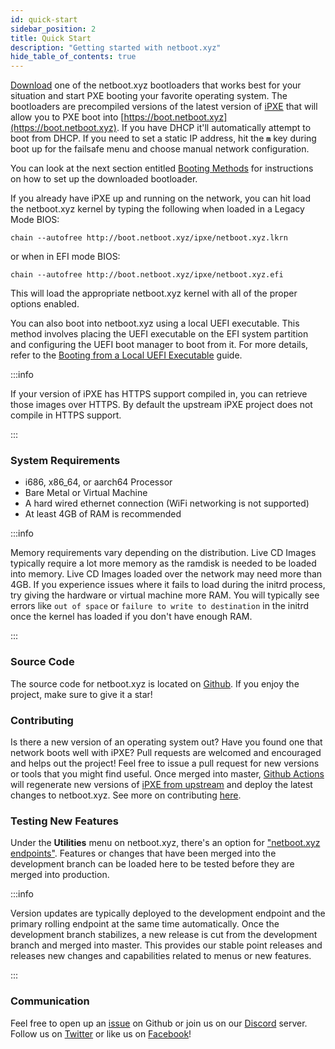 ```yaml
---
id: quick-start
sidebar_position: 2
title: Quick Start
description: "Getting started with netboot.xyz"
hide_table_of_contents: true
---
```


[Download](https://netboot.xyz/downloads/) one of the netboot.xyz bootloaders that works best for your situation and start PXE booting your favorite operating system.  The bootloaders are precompiled versions of the latest version of [iPXE](https://github.com/ipxe/ipxe) that will allow you to PXE boot into [https://boot.netboot.xyz](https://boot.netboot.xyz).  If you have DHCP it'll automatically attempt to boot from DHCP.  If you need to set a static IP address, hit the **`m`** key during boot up for the failsafe menu and choose manual network configuration.

You can look at the next section entitled [Booting Methods](https://netboot.xyz/docs/category/booting-methods) for instructions on how to set up the downloaded bootloader.

If you already have iPXE up and running on the network, you can hit load the netboot.xyz kernel by typing the following when loaded in a Legacy Mode BIOS:

```
chain --autofree http://boot.netboot.xyz/ipxe/netboot.xyz.lkrn
```

or when in EFI mode BIOS:

```
chain --autofree http://boot.netboot.xyz/ipxe/netboot.xyz.efi
```

This will load the appropriate netboot.xyz kernel with all of the proper options enabled.

You can also boot into netboot.xyz using a local UEFI executable. This method involves placing the UEFI executable on the EFI system partition and configuring the UEFI boot manager to boot from it. For more details, refer to the [Booting from a Local UEFI Executable](https://netboot.xyz/docs/booting/uefi) guide.

:::info

If your version of iPXE has HTTPS support compiled in, you can retrieve those images over HTTPS. By default the upstream iPXE project does not compile in HTTPS support.

:::

### System Requirements

- i686, x86_64, or aarch64 Processor
- Bare Metal or Virtual Machine
- A hard wired ethernet connection (WiFi networking is not supported)
- At least 4GB of RAM is recommended 

:::info

Memory requirements vary depending on the distribution. Live CD Images typically require a lot more memory as the ramdisk is needed to be loaded into memory. Live CD Images loaded over the network may need more than 4GB. If you experience issues where it fails to load during the initrd process, try giving the hardware or virtual machine more RAM. You will typically see errors like `out of space` or `failure to write to destination` in the initrd once the kernel has loaded if you don't have enough RAM.

:::

### Source Code

The source code for netboot.xyz is located on [Github](https://github.com/cloud-init-pxe/cloud-init-pxe). If you enjoy the project, make sure to give it a star!

### Contributing

Is there a new version of an operating system out?  Have you found one that network boots well with iPXE?  Pull requests are welcomed and encouraged and helps out the project!  Feel free to issue a pull request for new versions or tools that you might find useful.  Once merged into master, [Github Actions](https://github.com/cloud-init-pxe/cloud-init-pxe/actions) will regenerate new versions of [iPXE from upstream](https://github.com/ipxe/ipxe) and deploy the latest changes to netboot.xyz.  See more on contributing [here](https://netboot.xyz/docs/contributing).

### Testing New Features

Under the **Utilities** menu on netboot.xyz, there's an option for ["netboot.xyz endpoints"](https://github.com/cloud-init-pxe/cloud-init-pxe/blob/development/roles/cloudinitpxecom/templates/menu/cip.ipxe.j2).  Features or changes that have been merged into the development branch can be loaded here to be tested before they are merged into production. 

:::info

Version updates are typically deployed to the development endpoint and the primary rolling endpoint at the same time automatically. Once the development branch stabilizes, a new release is cut from the development branch and merged into master. This provides our stable point releases and releases new changes and capabilities related to menus or new features.

:::

### Communication

Feel free to open up an [issue](https://github.com/cloud-init-pxe/cloud-init-pxe/issues/new/choose) on Github or join us on our [Discord](https://discord.gg/An6PA2a) server.  Follow us on [Twitter](https://twitter.com/cloudinitpxecom) or like us on [Facebook](https://www.facebook.com/netboot.xyz)!
